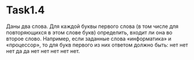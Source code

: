 # Task1.4
Даны два слова. Для каждой буквы первого слова (в том числе для повторяющихся в этом слове букв) определить, входит ли она во второе слово. Например, если заданные слова «информатика» и «процессор», то для букв первого из них ответом должно быть: нет нет нет да да нет нет нет нет нет.
